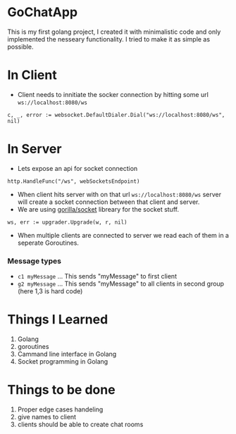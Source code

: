 # GoChatApp
This is my first golang project, I created it with minimalistic code and only implemented the nesseary functionality. I tried to make it as simple as possible. 

# In Client
* Client needs to innitiate the socker connection by hitting some url `ws://localhost:8080/ws`
```golang
c, _, error := websocket.DefaultDialer.Dial("ws://localhost:8080/ws", nil)
```

# In Server
* Lets expose an api for socket connection
```golang
http.HandleFunc("/ws", webSocketsEndpoint)
```
* When client hits server with on that url `ws://localhost:8080/ws` server will create a socket connection between that client and server.
* We are using [gorilla/socket](https://www.gorillatoolkit.org/pkg/websocke) libreary for the socket stuff.
```golang
ws, err := upgrader.Upgrade(w, r, nil)
```
* When multiple clients are connected to server we read each of them in a seperate Goroutines.

### Message types
* `c1 myMessage` 
... This sends "myMessage" to first client
* `g2 myMessage`
... This sends "myMessage" to all clients in second group (here 1,3 is hard code)

# Things I Learned
1. Golang
2. goroutines 
3. Cammand line interface in Golang
4. Socket programming in Golang   

# Things to be done 
1. Proper edge cases handeling
2. give names to client
3. clients should be able to create chat rooms